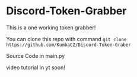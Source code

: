 # Discord-Token-Grabber
This is a one working token grabber!

You can clone this repo with command `git clone https://github.com/KumbaCZ/Discord-Token-Graber`

Source Code in main.py

video tutorial in yt soon!
